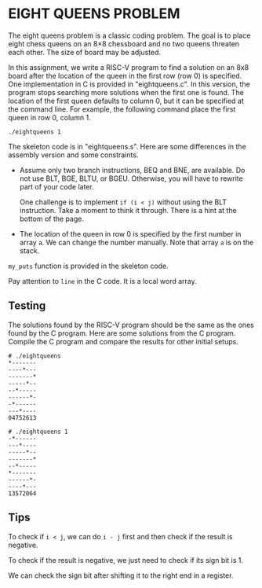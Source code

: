 # __EIGHT QUEENS PROBLEM__

The eight queens problem is a classic coding problem. The goal is to place
eight chess queens on an 8×8 chessboard and no two queens threaten each
other. The size of board may be adjusted.

In this assignment, we write a RISC-V program to find a solution on an 8x8
board after the location of the queen in the first row (row 0) is specified.
One implementation in C is provided in "eightqueens.c". In this version, the
program stops searching more solutions when the first one is found. The
location of the first queen defaults to column 0, but it can be specified at
the command line. For example, the following command place the first queen in
row 0, column 1.

    ./eightqueens 1

The skeleton code is in "eightqueens.s". Here are some differences in the
assembly version and some constraints.

*   Assume only two branch instructions, BEQ and BNE, are available. Do not use
    BLT, BGE, BLTU, or BGEU. Otherwise, you will have to rewrite part of your
    code later.

    One challenge is to implement `if (i < j)` without using the BLT
    instruction. Take a moment to think it through. There is a hint at the
    bottom of the page. 

*   The location of the queen in row 0 is specified by the first number in array
    `a`. We can change the number manually. Note that array `a` is on the
    stack.

`my_puts` function is provided in the skeleton code.

Pay attention to `line` in the C code. It is a local word array. 


## Testing

The solutions found by the RISC-V program should be the same as the ones found
by the C program. Here are some solutions from the C program. Compile the C
program and compare the results for other initial setups.

```
# ./eightqueens
*-------
----*---
-------*
-----*--
--*-----
------*-
-*------
---*----
04752613

# ./eightqueens 1
-*------
---*----
-----*--
-------*
--*-----
*-------
------*-
----*---
13572064
```

## Tips

To check if `i < j`, we can do `i - j` first and then check if the result is
negative. 

To check if the result is negative, we just need to check if its sign bit is 1.

We can check the sign bit after shifting it to the right end in a register.

